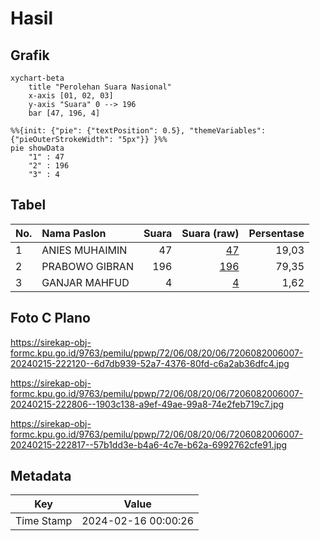 # Hasil

## Grafik

```mermaid
xychart-beta
    title "Perolehan Suara Nasional"
    x-axis [01, 02, 03]
    y-axis "Suara" 0 --> 196
    bar [47, 196, 4]
```

```mermaid
%%{init: {"pie": {"textPosition": 0.5}, "themeVariables": {"pieOuterStrokeWidth": "5px"}} }%%
pie showData
    "1" : 47
    "2" : 196
    "3" : 4
```

## Tabel

| No. | Nama Paslon    | Suara | Suara (raw) | Persentase |
|:--- |:-------------- | -----:| -----------:| ----------:|
| 1   | ANIES MUHAIMIN | 47    | [47][p-1]   | 19,03      |
| 2   | PRABOWO GIBRAN | 196   | [196][p-2]  | 79,35      |
| 3   | GANJAR MAHFUD  | 4     | [4][p-3]    | 1,62       |


[p-1]: https://github.com/gigit-pemilu/pemilu-2024/blob/main/pilpres/hitung-suara/sub/72-sulawesi-tengah/sub/06-morowali/sub/08-bungku-barat/sub/2006-topogaro/sub/007-tps/sub/paslon-1.txt
[p-2]: https://github.com/gigit-pemilu/pemilu-2024/blob/main/pilpres/hitung-suara/sub/72-sulawesi-tengah/sub/06-morowali/sub/08-bungku-barat/sub/2006-topogaro/sub/007-tps/sub/paslon-2.txt
[p-3]: https://github.com/gigit-pemilu/pemilu-2024/blob/main/pilpres/hitung-suara/sub/72-sulawesi-tengah/sub/06-morowali/sub/08-bungku-barat/sub/2006-topogaro/sub/007-tps/sub/paslon-3.txt

## Foto C Plano

https://sirekap-obj-formc.kpu.go.id/9763/pemilu/ppwp/72/06/08/20/06/7206082006007-20240215-222120--6d7db939-52a7-4376-80fd-c6a2ab36dfc4.jpg

https://sirekap-obj-formc.kpu.go.id/9763/pemilu/ppwp/72/06/08/20/06/7206082006007-20240215-222806--1903c138-a9ef-49ae-99a8-74e2feb719c7.jpg

https://sirekap-obj-formc.kpu.go.id/9763/pemilu/ppwp/72/06/08/20/06/7206082006007-20240215-222817--57b1dd3e-b4a6-4c7e-b62a-6992762cfe91.jpg


## Metadata

| Key        | Value               |
| ---------- | ------------------- |
| Time Stamp | 2024-02-16 00:00:26 |



